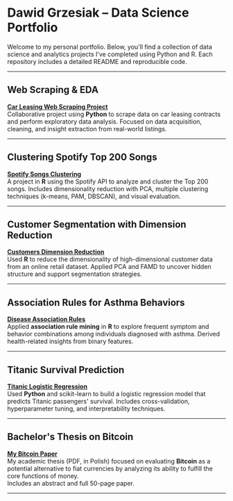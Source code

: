 # Dawid Grzesiak – Data Science Portfolio

Welcome to my personal portfolio. Below, you'll find a collection of data science and analytics projects I’ve completed using Python and R. Each repository includes a detailed README and reproducible code.

---

## Web Scraping & EDA

**[Car Leasing Web Scraping Project](https://github.com/PlatanowaAmbasssador/Web_Scrapping_Project)**  
Collaborative project using **Python** to scrape data on car leasing contracts and perform exploratory data analysis. Focused on data acquisition, cleaning, and insight extraction from real-world listings.

---

## Clustering Spotify Top 200 Songs

**[Spotify Songs Clustering](https://github.com/dawid877/Spotify_Songs_Clustering)**  
A project in **R** using the Spotify API to analyze and cluster the Top 200 songs. Includes dimensionality reduction with PCA, multiple clustering techniques (k-means, PAM, DBSCAN), and visual evaluation.

---

## Customer Segmentation with Dimension Reduction

**[Customers Dimension Reduction](https://github.com/dawid877/customers_dimension_reduction)**  
Used **R** to reduce the dimensionality of high-dimensional customer data from an online retail dataset. Applied PCA and FAMD to uncover hidden structure and support segmentation strategies.

---

## Association Rules for Asthma Behaviors

**[Disease Association Rules](https://github.com/dawid877/disease_association_rules)**  
Applied **association rule mining** in **R** to explore frequent symptom and behavior combinations among individuals diagnosed with asthma. Derived health-related insights from binary features.

---

## Titanic Survival Prediction

**[Titanic Logistic Regression](https://github.com/dawid877/Titanic_Logistic_Regression)**  
Used **Python** and scikit-learn to build a logistic regression model that predicts Titanic passengers' survival. Includes cross-validation, hyperparameter tuning, and interpretability techniques.

---

## Bachelor's Thesis on Bitcoin

**[My Bitcoin Paper](https://github.com/dawid877/My_Bitcoin_Paper)**  
My academic thesis (PDF, in Polish) focused on evaluating **Bitcoin** as a potential alternative to fiat currencies by analyzing its ability to fulfill the core functions of money.  
Includes an abstract and full 50-page paper.

---
